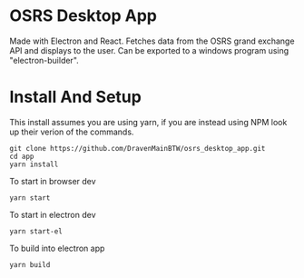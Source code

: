 # OSRS Desktop App
Made with Electron and React. Fetches data from the OSRS grand exchange API and displays to the user. Can be exported to a windows program using "electron-builder".

# Install And Setup
This install assumes you are using yarn, if you are instead using NPM look up their verion of the commands.

```
git clone https://github.com/DravenMainBTW/osrs_desktop_app.git
cd app
yarn install
```

To start in browser dev
```
yarn start
```
To start in electron dev
```
yarn start-el
```
To build into electron app
```
yarn build
```
